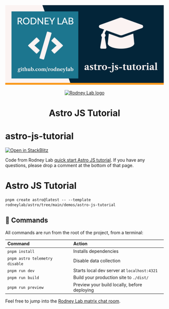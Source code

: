 <img src="../../images/rodneylab-github-astro-js-tutorial.png" alt="Rodney Lab astro-js-tutorial Github banner">

<p align="center">
  <a aria-label="Open Rodney Lab site" href="https://rodneylab.com" rel="nofollow noopener noreferrer">
    <img alt="Rodney Lab logo" src="https://rodneylab.com/assets/icon.png" width="60" />
  </a>
</p>
<h1 align="center">
  Astro JS Tutorial
</h1>

# astro-js-tutorial

[![Open in StackBlitz](https://developer.stackblitz.com/img/open_in_stackblitz.svg)](https://stackblitz.com/github/rodneylab/astro/tree/main/demos/astro-js-tutorial)

Code from Rodney Lab <a aria-label="Open Rodney Lab blog post on Astro JS Tutorial" href="https://rodneylab.com/astro-js-tutorial/">quick start Astro JS tutorial</a>. If you have any questions, please drop a comment at the bottom of that page.

# Astro JS Tutorial

```
pnpm create astro@latest -- --template rodneylab/astro/tree/main/demos/astro-js-tutorial
```

## 🧞 Commands

All commands are run from the root of the project, from a terminal:

| Command                        | Action                                       |
| :----------------------------- | :------------------------------------------- |
| `pnpm install`                 | Installs dependencies                        |
| `pnpm astro telemetry disable` | Disable data collection                      |
| `pnpm run dev`                 | Starts local dev server at `localhost:4321`  |
| `pnpm run build`               | Build your production site to `./dist/`      |
| `pnpm run preview`             | Preview your build locally, before deploying |

Feel free to jump into the [Rodney Lab matrix chat room](https://matrix.to/#/%23rodney:matrix.org).
